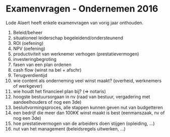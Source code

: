 # Examenvragen - Ondernemen 2016

Lode Alaert heeft enkele examenvragen van vorig jaar onthouden.

1. Beleid/beheer
2. situationeel leiderschap begeleidend/ondersteunend
3. ROI (oefening)
4. NPV (oefening)
5. productiviteit van werknemer verhogen (prestatievermogen)
6. investeringbegroting
7. fasen van een plan ordenen
8. cash flow (winst na bel + afschr)
9. Terugverdientijd
10. wie content als onderneming veel winst maakt? (overheid, werknemers of werkgever)
11. wie houdt het financieel plan bij? (=> notaris)
12. hoogste bestuursorgaan in nv (raad van bestuur, vergadering met aandeelhouders of nog een 3de)
13. besluitvormingsproces, alle stappen kunnen geven
    nut van budgetteren
14. een bedrijf die meer dan 100K€ winst maakt is best (eenmanszaak, nv of nog een 3de)
15. hoe prestatievermogen van de arbeiders doen stijgen (opleiding, ...)
16. nut van het management (beleidsregels uitwerken, ...)